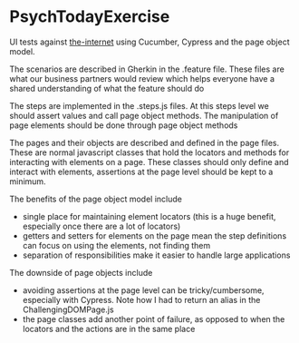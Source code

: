 # PsychTodayExercise

UI tests against [the-internet](http://the-internet.herokuapp.com/) using Cucumber, Cypress and the page object model. 

The scenarios are described in Gherkin in the .feature file. These files are what our business partners would review which helps everyone
    have a shared understanding of what the feature should do

The steps are implemented in the .steps.js files. At this steps level we should assert values and call page object methods. The manipulation of page elements should be
    done through page object methods

The pages and their objects are described and defined in the page files. These are normal javascript classes that hold the locators and methods for interacting
    with elements on a page. These classes should only define and interact with elements, assertions at the page level should be kept to a minimum.

The benefits of the page object model include
* single place for maintaining element locators (this is a huge benefit, especially once there are a lot of locators)
* getters and setters for elements on the page mean the step definitions can focus on using the elements, not finding them
* separation of responsibilities make it easier to handle large applications

The downside of page objects include
* avoiding assertions at the page level can be tricky/cumbersome, especially with Cypress. Note how I had to return an alias in the ChallengingDOMPage.js
* the page classes add another point of failure, as opposed to when the locators and the actions are in the same place
